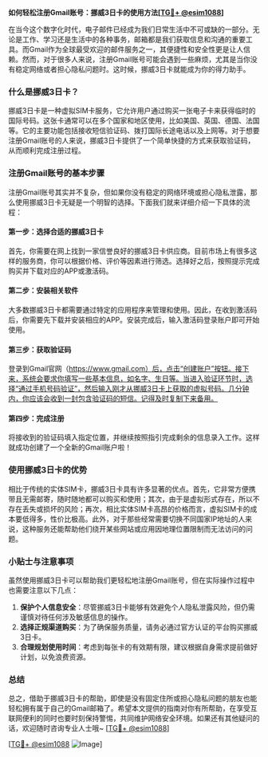 **如何轻松注册Gmail账号：挪威3日卡的使用方法[[TG💪+ @esim1088](https://t.me/s/esim1088)]**

在当今这个数字化时代，电子邮件已经成为我们日常生活中不可或缺的一部分。无论是工作、学习还是生活中的各种事务，邮箱都是我们获取信息和沟通的重要工具。而Gmail作为全球最受欢迎的邮件服务之一，其便捷性和安全性更是让人信赖。然而，对于很多人来说，注册Gmail账号可能会遇到一些麻烦，尤其是当你没有稳定网络或者担心隐私问题时。这时候，挪威3日卡就能成为你的得力助手。

### 什么是挪威3日卡？

挪威3日卡是一种虚拟SIM卡服务，它允许用户通过购买一张电子卡来获得临时的国际号码。这张卡通常可以在多个国家和地区使用，比如美国、英国、德国、法国等。它的主要功能包括接收短信验证码、拨打国际长途电话以及上网等。对于想要注册Gmail账号的人来说，挪威3日卡提供了一个简单快捷的方式来获取验证码，从而顺利完成注册过程。

### 注册Gmail账号的基本步骤

注册Gmail账号其实并不复杂，但如果你没有稳定的网络环境或担心隐私泄露，那么使用挪威3日卡无疑是一个明智的选择。下面我们就来详细介绍一下具体的流程：

#### 第一步：选择合适的挪威3日卡

首先，你需要在网上找到一家信誉良好的挪威3日卡供应商。目前市场上有很多这样的服务商，你可以根据价格、评价等因素进行筛选。选择好之后，按照提示完成购买并下载对应的APP或激活码。

#### 第二步：安装相关软件

大多数挪威3日卡都需要通过特定的应用程序来管理和使用。因此，在收到激活码后，你需要先下载并安装相应的APP。安装完成后，输入激活码登录账户即可开始使用。

#### 第三步：获取验证码

登录到Gmail官网（https://www.gmail.com）后，点击“创建账户”按钮。接下来，系统会要求你填写一些基本信息，如名字、生日等。当进入验证环节时，选择“通过手机号码验证”，然后输入刚才从挪威3日卡上获取的虚拟号码。几分钟内，你应该会收到一封包含验证码的短信。记得及时复制下来备用。

#### 第四步：完成注册

将接收到的验证码填入指定位置，并继续按照指引完成剩余的信息录入工作。这样就成功创建了一个全新的Gmail账户啦！

### 使用挪威3日卡的优势

相比于传统的实体SIM卡，挪威3日卡具有许多显著的优点。首先，它非常方便携带且无需邮寄，随时随地都可以购买和使用；其次，由于是虚拟形式存在，所以不存在丢失或损坏的风险；再次，相比实体SIM卡高昂的价格而言，虚拟SIM卡的成本要低得多，性价比极高。此外，对于那些经常需要切换不同国家IP地址的人来说，这种服务还能帮助他们绕开某些网站或应用因地理位置限制而无法访问的问题。

### 小贴士与注意事项

虽然使用挪威3日卡可以帮助我们更轻松地注册Gmail账号，但在实际操作过程中也需要注意以下几点：

1. **保护个人信息安全**：尽管挪威3日卡能够有效避免个人隐私泄露风险，但仍需谨慎对待任何涉及敏感信息的操作。
2. **选择正规渠道购买**：为了确保服务质量，请务必通过官方认证的平台购买挪威3日卡。
3. **合理规划使用时间**：考虑到每张卡的有效期有限，建议根据自身需求提前做好计划，以免浪费资源。

### 总结

总之，借助于挪威3日卡的帮助，即使是没有固定住所或担心隐私问题的朋友也能轻松拥有属于自己的Gmail邮箱了。希望本文提供的指南对你有所帮助，在享受互联网便利的同时也要时刻保持警惕，共同维护网络安全环境。如果还有其他疑问的话，欢迎随时咨询专业人士哦~ [[TG💪+ @esim1088](https://t.me/s/esim1088)]

[[TG💪+ @esim1088](https://t.me/s/esim1088) ![Image](https://i.postimg.cc/4NQfJmqS/Snipaste-2025-05-13-00-14-12.png)]